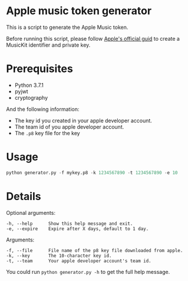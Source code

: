 # Apple music token generator

This is a script to generate the Apple Music token.

Before running this script, please follow [Apple's official guid](https://developer.apple.com/documentation/applemusicapi/getting_keys_and_creating_tokens) to create a MusicKit identifier and private key.

# Prerequisites

 - Python 3.7.1
 - pyjwt
 - cryptography

And the following information:
 - The key id you created in your apple developer account.
 - The team id of you apple developer account.
 - The `.p8` key file for the key

# Usage

```python
python generator.py -f mykey.p8 -k 1234567890 -t 1234567890 -e 10
```

# Details

Optional arguments:

    -h, --help      Show this help message and exit.
    -e, --expire    Expire after X days, default to 1 day.
Arguments:

    -f, --file      File name of the p8 key file downloaded from apple.
    -k, --key       The 10-character key id.
    -t, --team      Your apple developer account's team id.

You could run `python generator.py -h` to get the full help message.